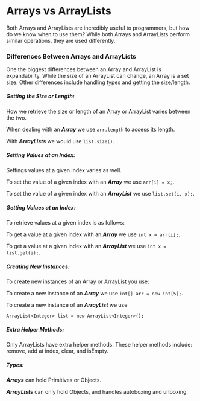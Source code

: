 # Arrays vs ArrayLists
Both Arrays and ArrayLists are incredibly useful to programmers, but how do we know when to use them? While both Arrays and ArrayLists perform similar operations, they are used differently.

### Differences Between Arrays and ArrayLists
One the biggest differences between an Array and ArrayList is expandability. While the size of an ArrayList can change, an Array is a set size. Other differences include handling types and getting the size/length.

##### Getting the Size or Length:
How we retrieve the size or length of an Array or ArrayList varies between the two.

When dealing with an ***Array*** we use ``arr.length`` to access its length.

With ***ArrayLists*** we would use ``list.size()``.

##### Setting Values at an Index:
Settings values at a given index varies as well.

To set the value of a given index with an ***Array*** we use ``arr[i] = x;``.

To set the value of a given index with an ***ArrayList*** we use ``list.set(i, x);``.

##### Getting Values at an Index:
To retrieve values at a given index is as follows:

To get a value at a given index with an ***Array*** we use ``int x = arr[i];``.

To get a value at a given index with an ***ArrayList*** we use ``int x = list.get(i);``.

##### Creating New Instances:
To create new instances of an Array or ArrayList you use:

To create a new instance of an ***Array*** we use `int[] arr = new int[5];`.

To create a new instance of an ***ArrayList*** we use
```
ArrayList<Integer> list = new ArrayList<Integer>();
```

##### Extra Helper Methods:
Only ArrayLists have extra helper methods. These helper methods include: remove, add at index, clear, and isEmpty.


##### Types:
***Arrays*** can hold Primitives or Objects.

***ArrayLists*** can only hold Objects, and handles autoboxing and unboxing.
